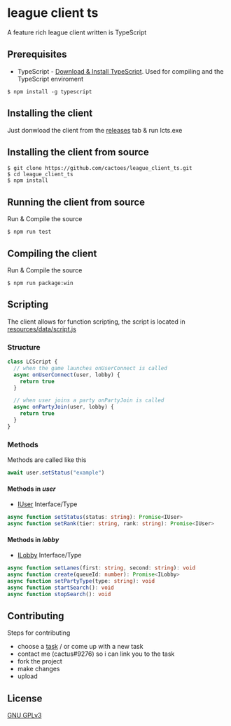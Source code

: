 # league client ts
A feature rich league client written is TypeScript

## Prerequisites
- TypeScript - [Download & Install TypeScript](https://www.typescriptlang.org/download). Used for compiling and the TypeScript enviroment
```
$ npm install -g typescript
```

## Installing the client
Just donwload the client from the [releases](https://github.com/cactoes/league_client_ts/releases) tab & run lcts.exe

## Installing the client from source
```
$ git clone https://github.com/cactoes/league_client_ts.git
$ cd league_client_ts
$ npm install
```

## Running the client from source
Run & Compile the source
```
$ npm run test
```

## Compiling the client
Run & Compile the source
```
$ npm run package:win
```

## Scripting
The client allows for function scripting, the script is located in [resources/data/script.js](resources/data/script.js)
### Structure
```javascript
class LCScript {
  // when the game launches onUserConnect is called
  async onUserConnect(user, lobby) {
    return true
  }

  // when user joins a party onPartyJoin is called
  async onPartyJoin(user, lobby) {
    return true
  }
}
```

### Methods
Methods are called like this
```Javascript
await user.setStatus("example")
```
#### Methods in *user*
- [IUser](src/types.d.ts#L158) Interface/Type
```TypeScript
async function setStatus(status: string): Promise<IUser>
async function setRank(tier: string, rank: string): Promise<IUser>
```
#### Methods in *lobby*
- [ILobby](src/types.d.ts#L283) Interface/Type
```TypeScript
async function setLanes(first: string, second: string): void
async function create(queueId: number): Promise<ILobby>
async function setPartyType(type: string): void
async function startSearch(): void
async function stopSearch(): void
```

## Contributing 
Steps for contributing
- choose a [task](TODO.md) / or come up with a new task
- contact me (cactus#9276) so i can link you to the task
- fork the project
- make changes
- upload

## License
[GNU GPLv3](LICENSE)